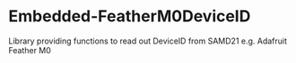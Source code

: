 # Embedded-FeatherM0DeviceID
Library providing functions to read out DeviceID from SAMD21 e.g. Adafruit Feather M0

